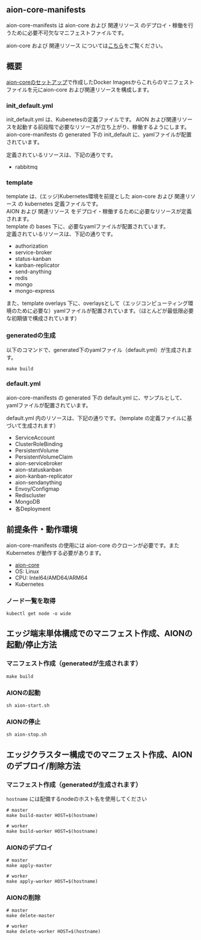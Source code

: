 ## **aion-core-manifests**
aion-core-manifests は aion-core および 関連リソース のデプロイ・稼働を行うために必要不可欠なマニフェストファイルです。

aion-core および 関連リソース については[こちら](https://github.com/latonaio/aion-core)をご覧ください。
## 概要
[aion-coreのセットアップ](https://github.com/latonaio/aion-core)で作成したDocker Imagesからこれらのマニフェストファイルを元にaion-core および関連リソースを構成します。  
  
### init_default.yml
init_default.yml は、Kubenetesの定義ファイルです。
AION および関連リソースを起動する前段階で必要なリソースが立ち上がり、稼働するようにします。
aion-core-manifests の generated 下の init_default に、yamlファイルが配置されています。

定義されているリソースは、下記の通りです。

* rabbitmq

### template  
template は、(エッジ)Kubernetes環境を前提とした aion-core および 関連リソース の kubernetes 定義ファイルです。  
AION および 関連リソース をデプロイ・稼働するために必要なリソースが定義されます。   
template の bases 下に、必要なyamlファイルが配置されています。  
定義されているリソースは、下記の通りです。   

* authorization   
* service-broker   
* status-kanban   
* kanban-replicator  
* send-anything   
* redis   
* mongo    
* mongo-express      

また、template overlays 下に、overlaysとして（エッジコンピューティング環境のために必要な）yamlファイルが配置されています。（ほとんどが最低限必要な初期値で構成されています）

### generatedの生成  

以下のコマンドで、generated下のyamlファイル（default.yml）が生成されます。
```
make build
```
   
### default.yml    
aion-core-manifests の generated 下の default.yml に、サンプルとして、yamlファイルが配置されています。    

default.yml 内のリソースは、下記の通りです。（template の定義ファイルに基づいて生成されます）  

* ServiceAccount  
* ClusterRoleBinding  
* PersistentVolume  
* PersistentVolumeClaim  
* aion-servicebroker  
* aion-statuskanban  
* aion-kanban-replicator  
* aion-sendanything  
* Envoy/Configmap  
* Rediscluster  
* MongoDB  
* 各Deployment    

## 前提条件・動作環境
aion-core-manifests の使用には aion-core のクローンが必要です。また Kubernetes が動作する必要があります。

* [aion-core](https://github.com/latonaio/aion-core)
* OS: Linux
* CPU: Intel64/AMD64/ARM64
* Kubernetes

### ノード一覧を取得
```shell
kubectl get node -o wide
```

## エッジ端末単体構成でのマニフェスト作成、AIONの起動/停止方法
### マニフェスト作成（generatedが生成されます）
```shell
make build
```

### AIONの起動
```shell
sh aion-start.sh
```

### AIONの停止
```shell
sh aion-stop.sh
```

## エッジクラスター構成でのマニフェスト作成、AIONのデプロイ/削除方法
### マニフェスト作成（generatedが生成されます）

`hostname` には配備するnodeのホスト名を使用してください
```shell
# master
make build-master HOST=$(hostname)

# worker
make build-worker HOST=$(hostname)
```

### AIONのデプロイ
```shell
# master
make apply-master

# worker
make apply-worker HOST=$(hostname)
```

### AIONの削除
```shell
# master
make delete-master

# worker
make delete-worker HOST=$(hostname)
```
